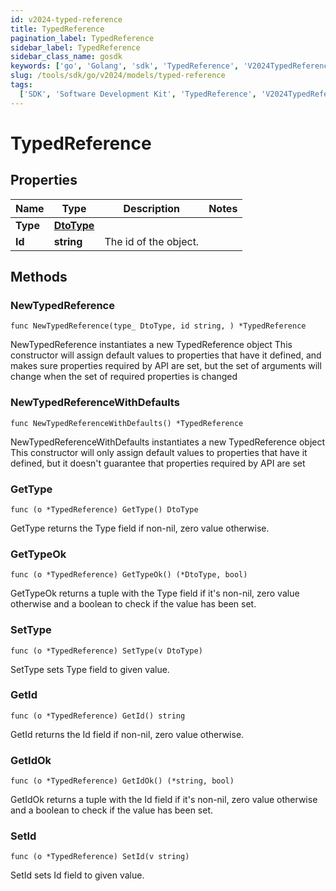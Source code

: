 ```yaml
---
id: v2024-typed-reference
title: TypedReference
pagination_label: TypedReference
sidebar_label: TypedReference
sidebar_class_name: gosdk
keywords: ['go', 'Golang', 'sdk', 'TypedReference', 'V2024TypedReference']
slug: /tools/sdk/go/v2024/models/typed-reference
tags:
  ['SDK', 'Software Development Kit', 'TypedReference', 'V2024TypedReference']
---
```


# TypedReference

## Properties

| Name     | Type                    | Description           | Notes |
| -------- | ----------------------- | --------------------- | ----- |
| **Type** | [**DtoType**](dto-type) |                       |
| **Id**   | **string**              | The id of the object. |

## Methods

### NewTypedReference

`func NewTypedReference(type_ DtoType, id string, ) *TypedReference`

NewTypedReference instantiates a new TypedReference object This constructor will assign default values to properties that have it defined, and makes sure properties required by API are set, but the set of arguments will change when the set of required properties is changed

### NewTypedReferenceWithDefaults

`func NewTypedReferenceWithDefaults() *TypedReference`

NewTypedReferenceWithDefaults instantiates a new TypedReference object This constructor will only assign default values to properties that have it defined, but it doesn't guarantee that properties required by API are set

### GetType

`func (o *TypedReference) GetType() DtoType`

GetType returns the Type field if non-nil, zero value otherwise.

### GetTypeOk

`func (o *TypedReference) GetTypeOk() (*DtoType, bool)`

GetTypeOk returns a tuple with the Type field if it's non-nil, zero value otherwise and a boolean to check if the value has been set.

### SetType

`func (o *TypedReference) SetType(v DtoType)`

SetType sets Type field to given value.

### GetId

`func (o *TypedReference) GetId() string`

GetId returns the Id field if non-nil, zero value otherwise.

### GetIdOk

`func (o *TypedReference) GetIdOk() (*string, bool)`

GetIdOk returns a tuple with the Id field if it's non-nil, zero value otherwise and a boolean to check if the value has been set.

### SetId

`func (o *TypedReference) SetId(v string)`

SetId sets Id field to given value.
